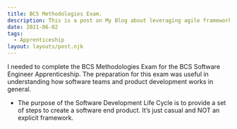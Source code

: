 ```yaml
---
title: BCS Methodologies Exam.
description: This is a post on My Blog about leveraging agile frameworks.
date: 2021-06-02
tags:
  - Apprenticeship
layout: layouts/post.njk
---
```

I needed to complete the BCS Methodologies Exam for the BCS Software Engineer Apprenticeship. The preparation for this exam was useful in understanding how software teams and product development works in general. 

- The purpose of the Software Development Life Cycle is to provide a set of steps to create a software end product. It’s just casual and NOT an explicit framework. 


<!-- 
<a href="{{ '/posts/firstpost/' | url }}">First post</a>
<a href="{{ '/posts/thirdpost/' | url }}">Third post</a> -->



